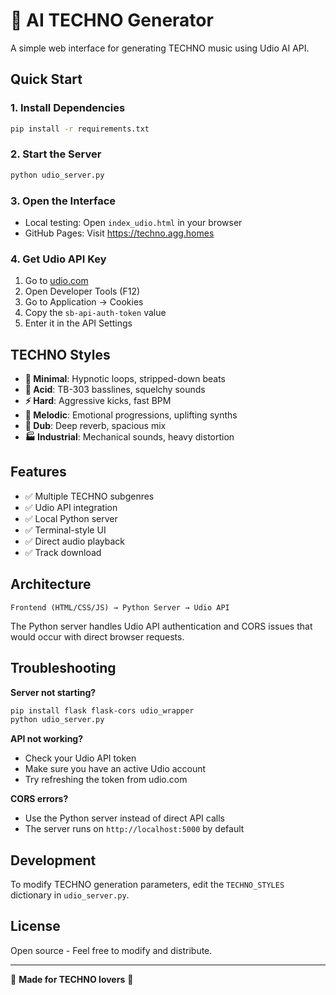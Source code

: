 # 🤖 AI TECHNO Generator

A simple web interface for generating TECHNO music using Udio AI API.

## Quick Start

### 1. Install Dependencies
```bash
pip install -r requirements.txt
```

### 2. Start the Server
```bash
python udio_server.py
```

### 3. Open the Interface
- Local testing: Open `index_udio.html` in your browser
- GitHub Pages: Visit https://techno.agg.homes

### 4. Get Udio API Key
1. Go to [udio.com](https://udio.com)
2. Open Developer Tools (F12)
3. Go to Application → Cookies
4. Copy the `sb-api-auth-token` value
5. Enter it in the API Settings

## TECHNO Styles

- **🔄 Minimal**: Hypnotic loops, stripped-down beats
- **🧪 Acid**: TB-303 basslines, squelchy sounds
- **⚡ Hard**: Aggressive kicks, fast BPM
- **🎹 Melodic**: Emotional progressions, uplifting synths
- **🌊 Dub**: Deep reverb, spacious mix
- **🏭 Industrial**: Mechanical sounds, heavy distortion

## Features

- ✅ Multiple TECHNO subgenres
- ✅ Udio API integration
- ✅ Local Python server
- ✅ Terminal-style UI
- ✅ Direct audio playback
- ✅ Track download

## Architecture

```
Frontend (HTML/CSS/JS) → Python Server → Udio API
```

The Python server handles Udio API authentication and CORS issues that would occur with direct browser requests.

## Troubleshooting

**Server not starting?**
```bash
pip install flask flask-cors udio_wrapper
python udio_server.py
```

**API not working?**
- Check your Udio API token
- Make sure you have an active Udio account
- Try refreshing the token from udio.com

**CORS errors?**
- Use the Python server instead of direct API calls
- The server runs on `http://localhost:5000` by default

## Development

To modify TECHNO generation parameters, edit the `TECHNO_STYLES` dictionary in `udio_server.py`.

## License

Open source - Feel free to modify and distribute.

---

🎵 **Made for TECHNO lovers** 🎵